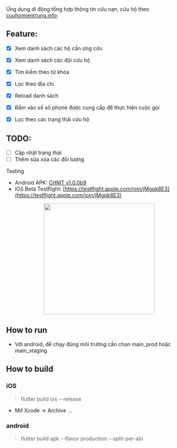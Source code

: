 Ứng dụng di động tổng hợp thông tin cứu nạn, cứu hộ theo [cuuhomientrung.info](cuuhomientrung.info):

## Feature:
- [x] Xem danh sách các hộ cần ứng cứu
- [x] Xem danh sách các đội cứu hộ
- [x] Tìm kiếm theo từ khóa
- [x] Lọc theo địa chỉ
- [x] Reload danh sách
- [x] Bấm vào số số phone được cung cấp để thực hiện cuộc gọi
- [x] Lọc theo các trạng thái cứu hộ


## TODO:
- [ ] Cập nhật trạng thái
- [ ] Thêm sửa xóa các đối tượng

Testing
- Android APK: [CHMT v1.0.0b9](https://github.com/docbohanh/cuuhomientrung-mobile/releases/download/v1.0.0b9/app.apk)
- iOS Beta Testflight: [https://testflight.apple.com/join/jMgpk8E3](https://testflight.apple.com/join/jMgpk8E3)

 <p align="center">
  <img src="https://user-images.githubusercontent.com/5656118/96705371-650d8c00-13bf-11eb-9c1f-67bec556c351.png" width="300" >
</p>

## How to run
- Với android, để chạy đúng môi trường cần chọn main_prod hoặc main_staging

## How to build
### iOS
> flutter build ios --release
- Mở Xcode -> Archive ...

### android
> flutter build apk --flavor production  --split-per-abi